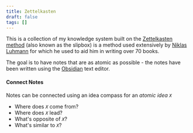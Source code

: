 ```yaml
---
title: Zettelkasten
draft: false
tags: []
---
```

This is a collection of my knowledge system built on the [Zettelkasten method](https://Zettelkasten.de/) (also known as the slipbox) is a method used extensively by [Niklas Luhmann](https://en.wikipedia.org/wiki/Niklas_Luhmann) for which he used to aid him in writing over 70 books.

The goal is to have notes that are as atomic as possible - the notes have been written using the [Obsidian](https://obsidian.md/) text editor.

#### Connect Notes
Notes can be connected using an idea compass for an _atomic idea `X`_

- Where does _`X`_ come from?
- Where does _`X`_ lead?
- What's opposite of _`X`_?
- What's similar to _`X`_?

